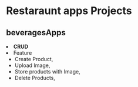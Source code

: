 <h1>Restaraunt apps Projects</h1>


## beveragesApps
<li>
    <strong>CRUD</strong> 
      <li>Feature <ul dir="auto">
          <li>Create Product,</li>
          <li>Upload Image,</li>
          <li>Store products with Image,</li>
          <li>Delete Products,</li>
        </ul>
      </li>

